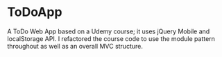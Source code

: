 # ToDoApp
A ToDo Web App based on a Udemy course; it uses jQuery Mobile and localStorage API.
I refactored the course code to use the module pattern throughout as well as an overall MVC structure.
